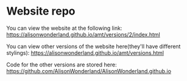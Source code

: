 # Website repo
You can view the website at the following link:
https://alisonwonderland.github.io/amt/versions/2/index.html

You can view other versions of the website here(they'll have different stylings): 
https://alisonwonderland.github.io/amt/versions.html

Code for the other versions are stored here: https://github.com/AlisonWonderland/AlisonWonderland.github.io